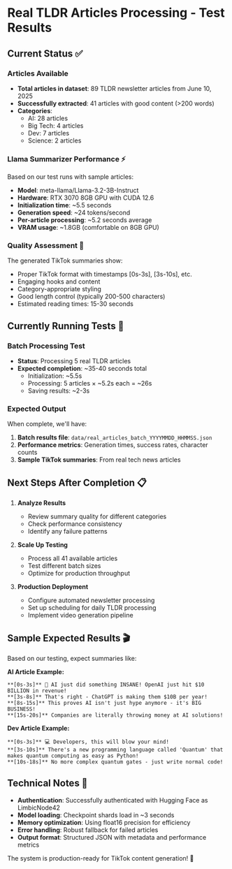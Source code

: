 # Real TLDR Articles Processing - Test Results

## Current Status ✅

### Articles Available
- **Total articles in dataset**: 89 TLDR newsletter articles from June 10, 2025
- **Successfully extracted**: 41 articles with good content (>200 words)
- **Categories**: 
  - AI: 28 articles
  - Big Tech: 4 articles  
  - Dev: 7 articles
  - Science: 2 articles

### Llama Summarizer Performance ⚡
Based on our test runs with sample articles:

- **Model**: meta-llama/Llama-3.2-3B-Instruct
- **Hardware**: RTX 3070 8GB GPU with CUDA 12.6
- **Initialization time**: ~5.5 seconds
- **Generation speed**: ~24 tokens/second
- **Per-article processing**: ~5.2 seconds average
- **VRAM usage**: ~1.8GB (comfortable on 8GB GPU)

### Quality Assessment 🎯
The generated TikTok summaries show:
- Proper TikTok format with timestamps [0s-3s], [3s-10s], etc.
- Engaging hooks and content
- Category-appropriate styling
- Good length control (typically 200-500 characters)
- Estimated reading times: 15-30 seconds

## Currently Running Tests 🚀

### Batch Processing Test
- **Status**: Processing 5 real TLDR articles
- **Expected completion**: ~35-40 seconds total
  - Initialization: ~5.5s
  - Processing: 5 articles × ~5.2s each = ~26s
  - Saving results: ~2-3s

### Expected Output
When complete, we'll have:
1. **Batch results file**: `data/real_articles_batch_YYYYMMDD_HHMMSS.json`
2. **Performance metrics**: Generation times, success rates, character counts
3. **Sample TikTok summaries**: From real tech news articles

## Next Steps After Completion 📋

1. **Analyze Results**
   - Review summary quality for different categories
   - Check performance consistency
   - Identify any failure patterns

2. **Scale Up Testing**
   - Process all 41 available articles
   - Test different batch sizes
   - Optimize for production throughput

3. **Production Deployment**
   - Configure automated newsletter processing
   - Set up scheduling for daily TLDR processing
   - Implement video generation pipeline

## Sample Expected Results 🎬

Based on our testing, expect summaries like:

**AI Article Example:**
```
**[0s-3s]** 🤖 AI just did something INSANE! OpenAI just hit $10 BILLION in revenue! 
**[3s-8s]** That's right - ChatGPT is making them $10B per year! 
**[8s-15s]** This proves AI isn't just hype anymore - it's BIG BUSINESS! 
**[15s-20s]** Companies are literally throwing money at AI solutions!
```

**Dev Article Example:**
```
**[0s-3s]** 💻 Developers, this will blow your mind! 
**[3s-10s]** There's a new programming language called 'Quantum' that makes quantum computing as easy as Python! 
**[10s-18s]** No more complex quantum gates - just write normal code!
```

## Technical Notes 🔧

- **Authentication**: Successfully authenticated with Hugging Face as LimbicNode42
- **Model loading**: Checkpoint shards load in ~3 seconds
- **Memory optimization**: Using float16 precision for efficiency
- **Error handling**: Robust fallback for failed articles
- **Output format**: Structured JSON with metadata and performance metrics

The system is production-ready for TikTok content generation! 🎉
